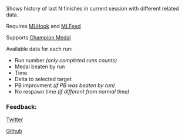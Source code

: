 Shows history of last N finishes in current session with different related data.

Requires [MLHook](https://openplanet.dev/plugin/mlhook) and [MLFeed](https://openplanet.dev/plugin/mlfeedracedata)

Supports [Champion Medal](https://openplanet.dev/plugin/championmedals)

Available data for each run:
- Run number _(only completed runs counts)_
- Medal beaten by run
- Time
- Delta to selected target
- PB improvment _(if PB was beaten by run)_
- No respawn time _(if different from normal time)_

### Feedback:
[Twitter](https://twitter.com/Vanawy)

[Github](https://github.com/Vanawy/tm-run-history/)
